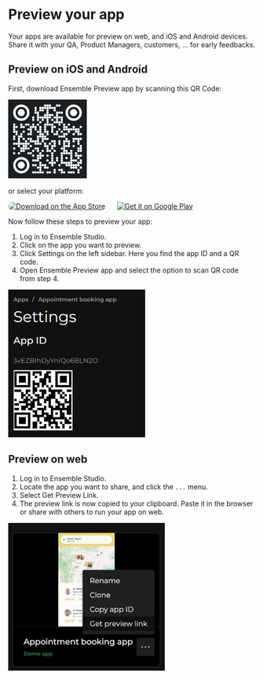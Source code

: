 # Preview your app

Your apps are available for preview on web, and iOS and Android devices. Share it with your QA, Product Managers, customers, ... for early feedbacks. 

## Preview on iOS and Android

First, download Ensemble Preview app by scanning this QR Code:

<img src="/images/app-qr.png" alt="QR code for Ensemble Preview" height="160px"/>

or select your platform:
<div style="display: flex; gap: 24px; align-items: center;">
  <a href="https://apps.apple.com/us/app/ensemble-preview/id1658174398" ><img src="https://tools.applemediaservices.com/api/badges/download-on-the-app-store/black/en-us?size=250x83&amp;releaseDate=1672185600?h=3167c6c62f888e2ac4e0aa67026d4b48" alt="Download on the App Store" style="border-radius: 13px; height: 60px;"></a>
  <a href='https://play.google.com/store/apps/details?id=com.ensembleui.preview&pcampaignid=pcampaignidMKT-Other-global-all-co-prtnr-py-PartBadge-Mar2515-1'><img alt='Get it on Google Play' src='https://play.google.com/intl/en_us/badges/static/images/badges/en_badge_web_generic.png' style="height: 88px"/></a>
</div>

Now follow these steps to preview your app:

1. Log in to Ensemble Studio.
2. Click on the app you want to preview.
3. Click Settings on the left sidebar. Here you find the app ID and a QR code.
4. Open Ensemble Preview app and select the option to scan QR code from step 4.

<img src="/images/app-qr-code-example.jpg" alt="Get app qr code" height="300"/>

## Preview on web

1. Log in to Ensemble Studio.
2. Locate the app you want to share, and click the `...` menu.
3. Select Get Preview Link.
4. The preview link is now copied to your clipboard. Paste it in the browser or share with others to run your app on web.

<img src="/images/get-web-preview-link.jpg" alt="Get web preview link" height="300"/>
